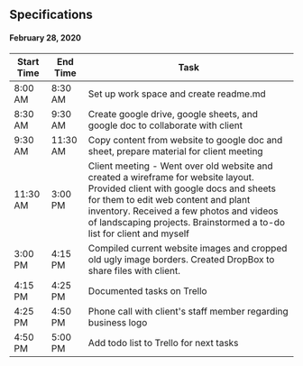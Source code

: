 ## Specifications
#### February 28, 2020
|  Start Time | End Time | Task |
|---|---|---|
| 8:00 AM | 8:30 AM | Set up work space and create readme.md |
| 8:30 AM | 9:30 AM | Create google drive, google sheets, and google doc to collaborate with client |
| 9:30 AM | 11:30 AM | Copy content from website to google doc and sheet, prepare material for client meeting |
| 11:30 AM | 3:00 PM | Client meeting - Went over old website and created a wireframe for website layout. Provided client with google docs and sheets for them to edit web content and plant inventory. Received a few photos and videos of landscaping projects. Brainstormed a to-do list for client and myself |
| 3:00 PM | 4:15 PM | Compiled current website images and cropped old ugly image borders. Created DropBox to share files with client. |
| 4:15 PM | 4:25 PM | Documented tasks on Trello |
| 4:25 PM | 4:50 PM | Phone call with client's staff member regarding business logo |
| 4:50 PM | 5:00 PM | Add todo list to Trello for next tasks |

